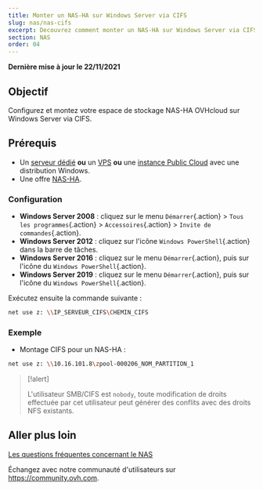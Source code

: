 ```yaml
---
title: Monter un NAS-HA sur Windows Server via CIFS
slug: nas/nas-cifs
excerpt: Decouvrez comment monter un NAS-HA sur Windows Server via CIFS
section: NAS
order: 04
---
```


**Dernière mise à jour le 22/11/2021**

## Objectif

Configurez et montez votre espace de stockage NAS-HA OVHcloud sur Windows Server via CIFS.

## Prérequis

- Un [serveur dédié](https://www.ovhcloud.com/fr/bare-metal/) **ou** un [VPS](https://www.ovhcloud.com/fr/vps/) **ou** une [instance Public Cloud](https://www.ovhcloud.com/fr/public-cloud/) avec une distribution Windows.
- Une offre [NAS-HA](https://www.ovh.com/fr/nas/).

### Configuration

- **Windows Server 2008** : cliquez sur le menu `Démarrer`{.action} > `Tous les programmes`{.action} > `Accessoires`{.action} > `Invite de commandes`{.action}.
- **Windows Server 2012** : cliquez sur l'icône `Windows PowerShell`{.action} dans la barre de tâches.
- **Windows Server 2016** : cliquez sur le menu `Démarrer`{.action}, puis sur l'icône du `Windows PowerShell`{.action}.
- **Windows Server 2019** : cliquez sur le menu `Démarrer`{.action}, puis sur l'icône du `Windows PowerShell`{.action}.

Exécutez ensuite la commande suivante :

```bash
net use z: \\IP_SERVEUR_CIFS\CHEMIN_CIFS
```

### Exemple

- Montage CIFS pour un NAS-HA :

```bash
net use z: \\10.16.101.8\zpool-000206_NOM_PARTITION_1
```

> [!alert]
>
> L'utilisateur SMB/CIFS est `nobody`, toute modification de droits effectuée par cet utilisateur peut générer des conflits avec des droits NFS existants.
> 

## Aller plus loin

[Les questions fréquentes concernant le NAS](https://docs.ovh.com/fr/storage/faq-nas/)

Échangez avec notre communauté d'utilisateurs sur <https://community.ovh.com>.
